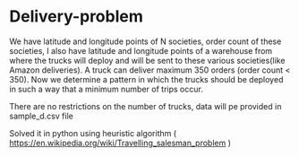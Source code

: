 # Delivery-problem

We have latitude and longitude points of N societies, order count of these societies, I also have latitude and longitude points of a warehouse from where the trucks will deploy and will be sent to these various societies(like Amazon deliveries). A truck can deliver maximum 350 orders (order count < 350). Now we determine a pattern in which the trucks should be deployed in such a way that a minimum number of trips occur.

There are no restrictions on the number of trucks, data will pe provided in sample_d.csv file

Solved it in python using heuristic algorithm ( https://en.wikipedia.org/wiki/Travelling_salesman_problem ) 
